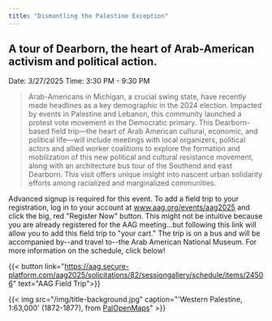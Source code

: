 ```yaml
---
title: "Dismantling the Palestine Exception"
---
```


## A tour of Dearborn, the heart of Arab-American activism and political action.

Date: 3/27/2025
Time: 3:30 PM - 9:30 PM 

> Arab-Americans in Michigan, a crucial swing state, have recently made headlines as a key demographic in the 2024 election. Impacted by events in Palestine and Lebanon, this community launched a protest vote movement in the Democratic primary. This Dearborn-based field trip—the heart of Arab American cultural, economic, and political life—will include meetings with local organizers, political actors and allied worker coalitions to explore the formation and mobilization of this new political and cultural resistance movement, along with an architecture bus tour of the Southend and east Dearborn. This visit offers unique insight into nascent urban solidarity efforts among racialized and marginalized communities.

Advanced signup is required for this event. To add a field trip to your registration, log in to your account at www.aag.org/events/aag2025 and click the big, red "Register Now" button. This might not be intuitive because you are already registered for the AAG meeting...but following this link will allow you to add this field trip to "your cart." The trip is on a bus and will be accompanied by--and travel to--the Arab American National Museum. For more information on the schedule, click below!

{{< button link="https://aag.secure-platform.com/aag2025/solicitations/82/sessiongallery/schedule/items/24506" text="AAG Field Trip">}}

{{< img src="/img/title-background.jpg" caption="'Western Palestine, 1:63,000' (1872-1877), from [PalOpenMaps](https://palopenmaps.org/en/maps?basemap=9&overlay=pal1940&color=status&toggles=places|year)" >}}
